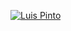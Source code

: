 [![Luis Pinto](https://i.postimg.cc/zDT7NfnY/github.png)](https://portfolio-luispinto.netlify.app/)
